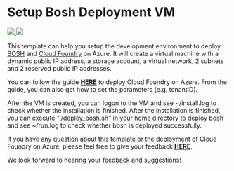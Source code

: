 # Setup Bosh Deployment VM

<a href="https://portal.azure.com/#create/Microsoft.Template/uri/https%3A%2F%2Fraw.githubusercontent.com%2FAzure%2Fazure-quickstart-templates%2Fmaster%2Fbosh-setup%2Fazuredeploy.json" target="_blank">
    <img src="http://azuredeploy.net/deploybutton.png"/>
</a>
<a href="http://armviz.io/#/?load=https%3A%2F%2Fraw.githubusercontent.com%2FAzure%2Fazure-quickstart-templates%2Fmaster%2Fbosh-setup%2Fazuredeploy.json" target="_blank">
    <img src="http://armviz.io/visualizebutton.png"/>
</a>

This template can help you setup the development environment to deploy [BOSH](http://bosh.io/) and [Cloud Foundry](https://www.cloudfoundry.org/) on Azure. It will create a virtual machine with a dynamic public IP address, a storage account, a virtual network, 2 subnets and 2 reserved public IP addresses.

You can follow the guide [**HERE**](https://github.com/cloudfoundry-incubator/bosh-azure-cpi-release/blob/master/docs/guidance.md) to deploy Cloud Foundry on Azure. From the guide, you can also get how to set the parameters (e.g. tenantID).

After the VM is created, you can logon to the VM and see ~/install.log to check whether the installation is finished.
After the installation is finished, you can execute "./deploy_bosh.sh" in your home directory to deploy bosh and see ~/run.log to check whether bosh is deployed successfully.

If you have any question about this template or the deployment of Cloud Foundry on Azure, please feel free to give your feedback [**HERE**](https://github.com/cloudfoundry-incubator/bosh-azure-cpi-release/issues).

We look forward to hearing your feedback and suggestions!
